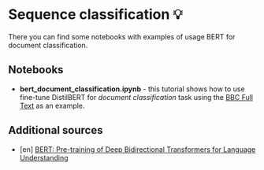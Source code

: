 # Sequence classification 💡
There you can find some notebooks with examples of usage BERT for document classification.

## Notebooks
+ **bert_document_classification.ipynb** - this tutorial shows how to use fine-tune DistilBERT for _document classification_ task using the [BBC Full Text](https://www.kaggle.com/shivamkushwaha/bbc-full-text-document-classification) as an example.

## Additional sources
   + [en] [BERT: Pre-training of Deep Bidirectional Transformers for Language Understanding](https://arxiv.org/abs/1810.04805)
